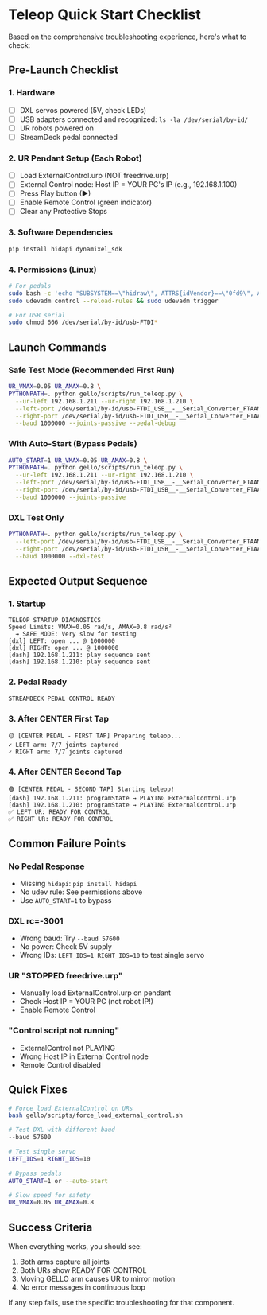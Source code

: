 # Teleop Quick Start Checklist

Based on the comprehensive troubleshooting experience, here's what to check:

## Pre-Launch Checklist

### 1. Hardware
- [ ] DXL servos powered (5V, check LEDs)
- [ ] USB adapters connected and recognized: `ls -la /dev/serial/by-id/`
- [ ] UR robots powered on
- [ ] StreamDeck pedal connected

### 2. UR Pendant Setup (Each Robot)
- [ ] Load ExternalControl.urp (NOT freedrive.urp)
- [ ] External Control node: Host IP = YOUR PC's IP (e.g., 192.168.1.100)
- [ ] Press Play button (▶)
- [ ] Enable Remote Control (green indicator)
- [ ] Clear any Protective Stops

### 3. Software Dependencies
```bash
pip install hidapi dynamixel_sdk
```

### 4. Permissions (Linux)
```bash
# For pedals
sudo bash -c 'echo "SUBSYSTEM==\"hidraw\", ATTRS{idVendor}==\"0fd9\", ATTRS{idProduct}==\"0086\", MODE=\"0666\"" > /etc/udev/rules.d/99-streamdeck-pedal.rules'
sudo udevadm control --reload-rules && sudo udevadm trigger

# For USB serial
sudo chmod 666 /dev/serial/by-id/usb-FTDI*
```

## Launch Commands

### Safe Test Mode (Recommended First Run)
```bash
UR_VMAX=0.05 UR_AMAX=0.8 \
PYTHONPATH=. python gello/scripts/run_teleop.py \
  --ur-left 192.168.1.211 --ur-right 192.168.1.210 \
  --left-port /dev/serial/by-id/usb-FTDI_USB__-__Serial_Converter_FTAAMNTI-if00-port0 \
  --right-port /dev/serial/by-id/usb-FTDI_USB__-__Serial_Converter_FTAAMNUF-if00-port0 \
  --baud 1000000 --joints-passive --pedal-debug
```

### With Auto-Start (Bypass Pedals)
```bash
AUTO_START=1 UR_VMAX=0.05 UR_AMAX=0.8 \
PYTHONPATH=. python gello/scripts/run_teleop.py \
  --ur-left 192.168.1.211 --ur-right 192.168.1.210 \
  --left-port /dev/serial/by-id/usb-FTDI_USB__-__Serial_Converter_FTAAMNTI-if00-port0 \
  --right-port /dev/serial/by-id/usb-FTDI_USB__-__Serial_Converter_FTAAMNUF-if00-port0 \
  --baud 1000000 --joints-passive
```

### DXL Test Only
```bash
PYTHONPATH=. python gello/scripts/run_teleop.py \
  --left-port /dev/serial/by-id/usb-FTDI_USB__-__Serial_Converter_FTAAMNTI-if00-port0 \
  --right-port /dev/serial/by-id/usb-FTDI_USB__-__Serial_Converter_FTAAMNUF-if00-port0 \
  --baud 1000000 --dxl-test
```

## Expected Output Sequence

### 1. Startup
```
TELEOP STARTUP DIAGNOSTICS
Speed Limits: VMAX=0.05 rad/s, AMAX=0.8 rad/s²
  → SAFE MODE: Very slow for testing
[dxl] LEFT: open ... @ 1000000
[dxl] RIGHT: open ... @ 1000000
[dash] 192.168.1.211: play sequence sent
[dash] 192.168.1.210: play sequence sent
```

### 2. Pedal Ready
```
STREAMDECK PEDAL CONTROL READY
```

### 3. After CENTER First Tap
```
🟡 [CENTER PEDAL - FIRST TAP] Preparing teleop...
✓ LEFT arm: 7/7 joints captured
✓ RIGHT arm: 7/7 joints captured
```

### 4. After CENTER Second Tap
```
🟢 [CENTER PEDAL - SECOND TAP] Starting teleop!
[dash] 192.168.1.211: programState → PLAYING ExternalControl.urp
[dash] 192.168.1.210: programState → PLAYING ExternalControl.urp
✅ LEFT UR: READY FOR CONTROL
✅ RIGHT UR: READY FOR CONTROL
```

## Common Failure Points

### No Pedal Response
- Missing `hidapi`: `pip install hidapi`
- No udev rule: See permissions above
- Use `AUTO_START=1` to bypass

### DXL rc=-3001
- Wrong baud: Try `--baud 57600`
- No power: Check 5V supply
- Wrong IDs: `LEFT_IDS=1 RIGHT_IDS=10` to test single servo

### UR "STOPPED freedrive.urp"
- Manually load ExternalControl.urp on pendant
- Check Host IP = YOUR PC (not robot IP!)
- Enable Remote Control

### "Control script not running"
- ExternalControl not PLAYING
- Wrong Host IP in External Control node
- Remote Control disabled

## Quick Fixes

```bash
# Force load ExternalControl on URs
bash gello/scripts/force_load_external_control.sh

# Test DXL with different baud
--baud 57600

# Test single servo
LEFT_IDS=1 RIGHT_IDS=10

# Bypass pedals
AUTO_START=1 or --auto-start

# Slow speed for safety
UR_VMAX=0.05 UR_AMAX=0.8
```

## Success Criteria

When everything works, you should see:
1. Both arms capture all joints
2. Both URs show READY FOR CONTROL
3. Moving GELLO arm causes UR to mirror motion
4. No error messages in continuous loop

If any step fails, use the specific troubleshooting for that component.

